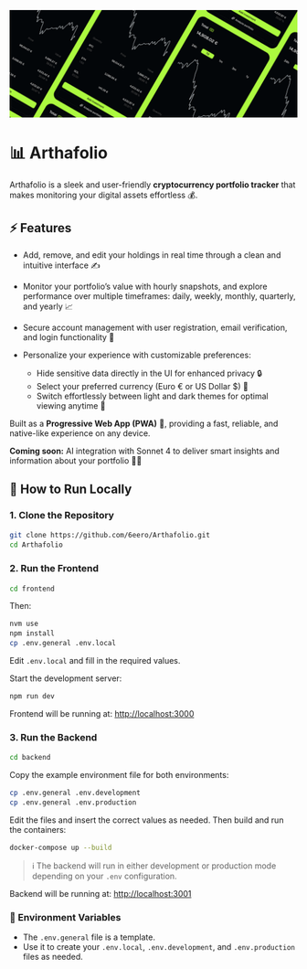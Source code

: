 ![Arthafolio header](assets/images/header.png)

# 📊 Arthafolio

Arthafolio is a sleek and user-friendly **cryptocurrency portfolio tracker** that makes monitoring your digital assets effortless 💰.

## ⚡ Features

- Add, remove, and edit your holdings in real time through a clean and intuitive interface ✍️
- Monitor your portfolio’s value with hourly snapshots, and explore performance over multiple timeframes: daily, weekly, monthly, quarterly, and yearly 📈
- Secure account management with user registration, email verification, and login functionality 🔐
- Personalize your experience with customizable preferences:

  - Hide sensitive data directly in the UI for enhanced privacy 🔒
  - Select your preferred currency (Euro € or US Dollar \$) 💱
  - Switch effortlessly between light and dark themes for optimal viewing anytime 🌙

Built as a **Progressive Web App (PWA)** 📱, providing a fast, reliable, and native-like experience on any device.

**Coming soon:** AI integration with Sonnet 4 to deliver smart insights and information about your portfolio 🤖✨

## 🚀 How to Run Locally

### 1. Clone the Repository

```bash
git clone https://github.com/6eero/Arthafolio.git
cd Arthafolio
```

### 2. Run the Frontend

```bash
cd frontend
```

Then:

```bash
nvm use
npm install
cp .env.general .env.local
```

Edit `.env.local` and fill in the required values.

Start the development server:

```bash
npm run dev
```

Frontend will be running at: [http://localhost:3000](http://localhost:3000)

### 3. Run the Backend

```bash
cd backend
```

Copy the example environment file for both environments:

```bash
cp .env.general .env.development
cp .env.general .env.production
```

Edit the files and insert the correct values as needed. Then build and run the containers:

```bash
docker-compose up --build
```

> ℹ️ The backend will run in either development or production mode depending on your `.env` configuration.

Backend will be running at: [http://localhost:3001](http://localhost:3001)

### 🧪 Environment Variables

- The `.env.general` file is a template.
- Use it to create your `.env.local`, `.env.development`, and `.env.production` files as needed.
